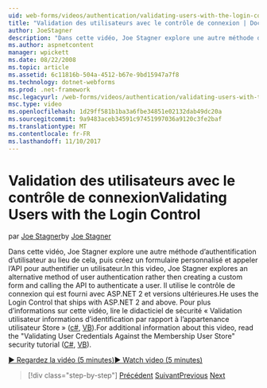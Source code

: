 ```yaml
---
uid: web-forms/videos/authentication/validating-users-with-the-login-control
title: "Validation des utilisateurs avec le contrôle de connexion | Documents Microsoft"
author: JoeStagner
description: "Dans cette vidéo, Joe Stagner explore une autre méthode d’authentification d’utilisateur au lieu de cela, puis créez un formulaire personnalisé et appeler l’API pour authentifier une utilisation..."
ms.author: aspnetcontent
manager: wpickett
ms.date: 08/22/2008
ms.topic: article
ms.assetid: 6c11816b-504a-4512-b67e-9bd15947a7f8
ms.technology: dotnet-webforms
ms.prod: .net-framework
msc.legacyurl: /web-forms/videos/authentication/validating-users-with-the-login-control
msc.type: video
ms.openlocfilehash: 1d29ff581b1ba3a6fbe34851e02132dab49dc20a
ms.sourcegitcommit: 9a9483aceb34591c97451997036a9120c3fe2baf
ms.translationtype: MT
ms.contentlocale: fr-FR
ms.lasthandoff: 11/10/2017
---
```

<a name="validating-users-with-the-login-control"></a><span data-ttu-id="03bea-103">Validation des utilisateurs avec le contrôle de connexion</span><span class="sxs-lookup"><span data-stu-id="03bea-103">Validating Users with the Login Control</span></span>
====================
<span data-ttu-id="03bea-104">par [Joe Stagner](https://github.com/JoeStagner)</span><span class="sxs-lookup"><span data-stu-id="03bea-104">by [Joe Stagner](https://github.com/JoeStagner)</span></span>

<span data-ttu-id="03bea-105">Dans cette vidéo, Joe Stagner explore une autre méthode d’authentification d’utilisateur au lieu de cela, puis créez un formulaire personnalisé et appeler l’API pour authentifier un utilisateur.</span><span class="sxs-lookup"><span data-stu-id="03bea-105">In this video, Joe Stagner explores an alternative method of user authentication rather then creating a custom form and calling the API to authenticate a user.</span></span> <span data-ttu-id="03bea-106">Il utilise le contrôle de connexion qui est fourni avec ASP.NET 2 et versions ultérieures.</span><span class="sxs-lookup"><span data-stu-id="03bea-106">He uses the Login Control that ships with ASP.NET 2 and above.</span></span> <span data-ttu-id="03bea-107">Pour plus d’informations sur cette vidéo, lire le didacticiel de sécurité « Validation utilisateur informations d’identification par rapport à l’appartenance utilisateur Store » ([c#](../../overview/older-versions-security/membership/validating-user-credentials-against-the-membership-user-store-cs.md), [VB](../../overview/older-versions-security/membership/validating-user-credentials-against-the-membership-user-store-vb.md)).</span><span class="sxs-lookup"><span data-stu-id="03bea-107">For additional information about this video, read the "Validating User Credentials Against the Membership User Store" security tutorial ([C#](../../overview/older-versions-security/membership/validating-user-credentials-against-the-membership-user-store-cs.md), [VB](../../overview/older-versions-security/membership/validating-user-credentials-against-the-membership-user-store-vb.md)).</span></span>

[<span data-ttu-id="03bea-108">&#9654; Regardez la vidéo (5 minutes)</span><span class="sxs-lookup"><span data-stu-id="03bea-108">&#9654; Watch video (5 minutes)</span></span>](https://channel9.msdn.com/Blogs/ASP-NET-Site-Videos/validating-users-with-the-login-control)

>[!div class="step-by-step"]
<span data-ttu-id="03bea-109">[Précédent](validating-users-manually.md)
[Suivant](adding-users-to-your-membership-system.md)</span><span class="sxs-lookup"><span data-stu-id="03bea-109">[Previous](validating-users-manually.md)
[Next](adding-users-to-your-membership-system.md)</span></span>
